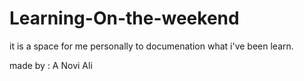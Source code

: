 # Learning-On-the-weekend

it is a space for me personally to documenation what i've been learn. 


made by : A Novi Ali
